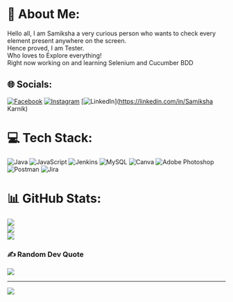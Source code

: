 # 💫 About Me:
Hello all, I am Samiksha a very curious person who wants to check every element present anywhere on the screen.<br>Hence proved, I am Tester. <br>Who loves to Explore everything!<br>Right now working on and learning Selenium and Cucumber BDD


## 🌐 Socials:
[![Facebook](https://img.shields.io/badge/Facebook-%231877F2.svg?logo=Facebook&logoColor=white)](https://facebook.com/samiksh.karnik.97) [![Instagram](https://img.shields.io/badge/Instagram-%23E4405F.svg?logo=Instagram&logoColor=white)](https://instagram.com/million_feel) [![LinkedIn](https://img.shields.io/badge/LinkedIn-%230077B5.svg?logo=linkedin&logoColor=white)](https://linkedin.com/in/Samiksha Karnik) 

# 💻 Tech Stack:
![Java](https://img.shields.io/badge/java-%23ED8B00.svg?style=for-the-badge&logo=java&logoColor=white) ![JavaScript](https://img.shields.io/badge/javascript-%23323330.svg?style=for-the-badge&logo=javascript&logoColor=%23F7DF1E) ![Jenkins](https://img.shields.io/badge/jenkins-%232C5263.svg?style=for-the-badge&logo=jenkins&logoColor=white) ![MySQL](https://img.shields.io/badge/mysql-%2300f.svg?style=for-the-badge&logo=mysql&logoColor=white) ![Canva](https://img.shields.io/badge/Canva-%2300C4CC.svg?style=for-the-badge&logo=Canva&logoColor=white) ![Adobe Photoshop](https://img.shields.io/badge/adobephotoshop-%2331A8FF.svg?style=for-the-badge&logo=adobephotoshop&logoColor=white) ![Postman](https://img.shields.io/badge/Postman-FF6C37?style=for-the-badge&logo=postman&logoColor=white) ![Jira](https://img.shields.io/badge/jira-%230A0FFF.svg?style=for-the-badge&logo=jira&logoColor=white)
# 📊 GitHub Stats:
![](https://github-readme-stats.vercel.app/api?username=samikshakarnik&theme=dark&hide_border=false&include_all_commits=false&count_private=true)<br/>
![](https://github-readme-streak-stats.herokuapp.com/?user=samikshakarnik&theme=dark&hide_border=false)<br/>
![](https://github-readme-stats.vercel.app/api/top-langs/?username=samikshakarnik&theme=dark&hide_border=false&include_all_commits=false&count_private=true&layout=compact)

### ✍️ Random Dev Quote
![](https://quotes-github-readme.vercel.app/api?type=horizontal&theme=radical)

---
[![](https://visitcount.itsvg.in/api?id=samikshakarnik&icon=0&color=0)](https://visitcount.itsvg.in)

<!-- Proudly created with GPRM ( https://gprm.itsvg.in ) -->
